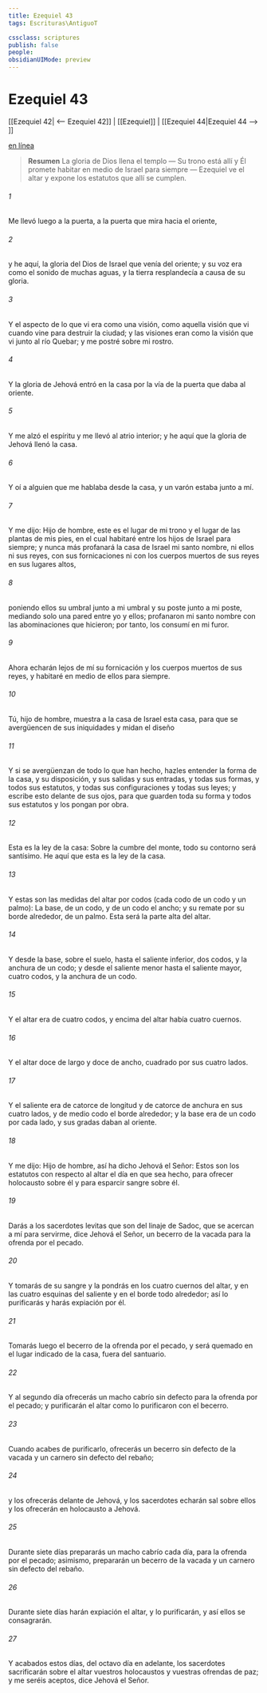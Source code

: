 ```yaml
---
title: Ezequiel 43
tags: Escrituras\AntiguoT

cssclass: scriptures
publish: false
people:
obsidianUIMode: preview
---
```


# Ezequiel 43
[[Ezequiel 42| <-- Ezequiel 42]] | [[Ezequiel]] | [[Ezequiel 44|Ezequiel 44 --> ]]

[en línea](https://churchofjesuschrist.org/study/scriptures/ot/ezek/43?lang=spa)

> __Resumen__
La gloria de Dios llena el templo — Su trono está allí y Él promete habitar en medio de Israel para siempre — Ezequiel ve el altar y expone los estatutos que allí se cumplen.

###### 1 
Me llevó luego a la puerta, a la puerta que mira hacia el oriente,

###### 2 
y he aquí, la gloria del Dios de Israel que venía del oriente; y su voz era como el sonido de muchas aguas, y la tierra resplandecía a causa de su gloria.

###### 3 
Y el aspecto de lo que vi era como una visión, como aquella visión que vi cuando vine para destruir la ciudad; y las visiones eran como la visión que vi junto al río Quebar; y me postré sobre mi rostro.

###### 4 
Y la gloria de Jehová entró en la casa por la vía de la puerta que daba al oriente.

###### 5 
Y me alzó el espíritu y me llevó al atrio interior; y he aquí que la gloria de Jehová llenó la casa.

###### 6 
Y oí a alguien que me hablaba desde la casa, y un varón estaba junto a mí.

###### 7 
Y me dijo: Hijo de hombre, este es el lugar de mi trono y el lugar de las plantas de mis pies, en el cual habitaré entre los hijos de Israel para siempre; y nunca más profanará la casa de Israel mi santo nombre, ni ellos ni sus reyes, con sus fornicaciones ni con los cuerpos muertos de sus reyes en sus lugares altos,

###### 8 
poniendo ellos su umbral junto a mi umbral y su poste junto a mi poste, mediando solo una pared entre yo y ellos; profanaron mi santo nombre con las abominaciones que hicieron; por tanto, los consumí en mi furor.

###### 9 
Ahora echarán lejos de mí su fornicación y los cuerpos muertos de sus reyes, y habitaré en medio de ellos para siempre.

###### 10 
Tú, hijo de hombre, muestra a la casa de Israel esta casa, para que se avergüencen de sus iniquidades y midan el diseño 

###### 11 
Y si se avergüenzan de todo lo que han hecho, hazles entender la forma de la casa, y su disposición, y sus salidas y sus entradas, y todas sus formas, y todos sus estatutos, y todas sus configuraciones y todas sus leyes; y escribe esto delante de sus ojos, para que guarden toda su forma y todos sus estatutos y los pongan por obra.

###### 12 
Esta es la ley de la casa: Sobre la cumbre del monte, todo su contorno será santísimo. He aquí que esta es la ley de la casa.

###### 13 
Y estas son las medidas del altar por codos (cada codo de un codo y un palmo): La base, de un codo, y de un codo el ancho; y su remate por su borde alrededor, de un palmo. Esta será la parte alta del altar.

###### 14 
Y desde la base, sobre el suelo, hasta el saliente inferior, dos codos, y la anchura de un codo; y desde el saliente menor hasta el saliente mayor, cuatro codos, y la anchura de un codo.

###### 15 
Y el altar era de cuatro codos, y encima del altar había cuatro cuernos.

###### 16 
Y el altar  doce  de largo y doce de ancho, cuadrado por sus cuatro lados.

###### 17 
Y el saliente era de catorce  de longitud y de catorce de anchura en sus cuatro lados, y de medio codo el borde alrededor; y la base era de un codo por cada lado, y sus gradas daban al oriente.

###### 18 
Y me dijo: Hijo de hombre, así ha dicho Jehová el Señor: Estos son los estatutos con respecto al altar el día en que sea hecho, para ofrecer holocausto sobre él y para esparcir sangre sobre él.

###### 19 
Darás a los sacerdotes levitas que son del linaje de Sadoc, que se acercan a mí para servirme, dice Jehová el Señor, un becerro de la vacada para la ofrenda por el pecado.

###### 20 
Y tomarás de su sangre y la pondrás en los cuatro cuernos del altar, y en las cuatro esquinas del saliente y en el borde todo alrededor; así lo purificarás y harás expiación por él.

###### 21 
Tomarás luego el becerro de la ofrenda por el pecado, y será quemado en el lugar indicado de la casa, fuera del santuario.

###### 22 
Y al segundo día ofrecerás un macho cabrío sin defecto para la ofrenda por el pecado; y purificarán el altar como lo purificaron con el becerro.

###### 23 
Cuando acabes de purificarlo, ofrecerás un becerro sin defecto de la vacada y un carnero sin defecto del rebaño;

###### 24 
y los ofrecerás delante de Jehová, y los sacerdotes echarán sal sobre ellos y los ofrecerán en holocausto a Jehová.

###### 25 
Durante siete días prepararás un macho cabrío cada día, para la ofrenda por el pecado; asimismo, prepararán un becerro de la vacada y un carnero sin defecto del rebaño.

###### 26 
Durante siete días harán expiación  el altar, y lo purificarán, y así ellos se consagrarán.

###### 27 
Y acabados estos días, del octavo día en adelante, los sacerdotes sacrificarán sobre el altar vuestros holocaustos y vuestras ofrendas de paz; y me seréis aceptos, dice Jehová el Señor.

